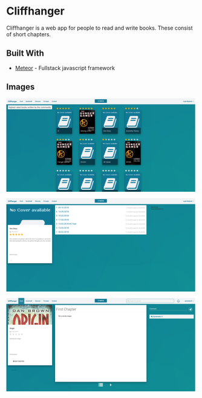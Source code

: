 # Cliffhanger

Cliffhanger is a web app for people to read and write books. These consist of short chapters.



## Built With

* [Meteor](https://www.meteor.com/) - Fullstack javascript framework


## Images

![Main Menu](https://raw.githubusercontent.com/xhunter61/cliffhanger/master/cliff1.png)

![Book overview](https://raw.githubusercontent.com/xhunter61/cliffhanger/master/cliff2.png)

![Chapter overview](https://raw.githubusercontent.com/xhunter61/cliffhanger/master/cliff3.png)

